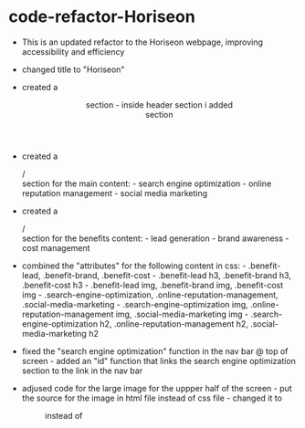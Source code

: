 # code-refactor-Horiseon

- This is an updated refactor to the Horiseon webpage, improving accessibility and efficiency

- changed title to "Horiseon"

- created a <header>  section
        - inside header section i added <nav> section

- created a <section>/<article> section for the main content: 
        - search engine optimization
        - online reputation  management
        - social media  marketing

- created a <section>/<aside> section for the benefits content:
        - lead generation
        - brand awareness
        - cost management

- combined the "attributes" for the following content in css:
        - .benefit-lead, .benefit-brand, .benefit-cost 
        - .benefit-lead h3, .benefit-brand h3, .benefit-cost h3
        - .benefit-lead img, .benefit-brand img, .benefit-cost img
        - .search-engine-optimization, .online-reputation-management, .social-media-marketing
        - .search-engine-optimization img, .online-reputation-management img, .social-media-marketing img
        - .search-engine-optimization h2, .online-reputation-management h2, .social-media-marketing h2

- fixed the "search engine optimization" function in the nav bar @ top of screen
        - added an "id" function that links the search engine optimization
          section to the link in the nav bar

- adjused code for the large image for the uppper half of the screen
        - put the source for the image in html file instead of css file
        - changed it to <figure> instead of <div>


